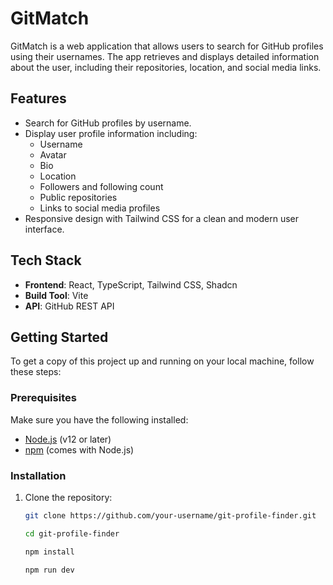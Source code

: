# GitMatch

GitMatch is a web application that allows users to search for GitHub profiles using their usernames. The app retrieves and displays detailed information about the user, including their repositories, location, and social media links.

## Features

- Search for GitHub profiles by username.
- Display user profile information including:
  - Username
  - Avatar
  - Bio
  - Location
  - Followers and following count
  - Public repositories
  - Links to social media profiles
- Responsive design with Tailwind CSS for a clean and modern user interface.

## Tech Stack

- **Frontend**: React, TypeScript, Tailwind CSS, Shadcn
- **Build Tool**: Vite
- **API**: GitHub REST API

## Getting Started

To get a copy of this project up and running on your local machine, follow these steps:

### Prerequisites

Make sure you have the following installed:

- [Node.js](https://nodejs.org/) (v12 or later)
- [npm](https://www.npmjs.com/) (comes with Node.js)

### Installation

1. Clone the repository:

   ```bash
   git clone https://github.com/your-username/git-profile-finder.git
   
   cd git-profile-finder
   
   npm install

   npm run dev

